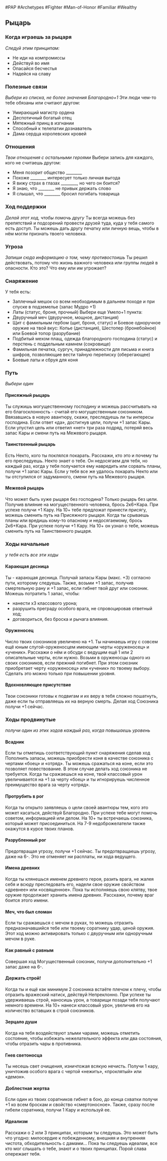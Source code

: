 #PAP  #Archetypes #Fighter #Man-of-Honor #Familiar #Wealthy 

## Рыцарь

### Когда играешь за рыцаря 
*Следуй этим принципам:* 
- Не иди на компромиссы 
- Действуй во имя 
- Опасайся бесчестья 
- Надейся на славу

### Полезные связи
*Выбери из списка, не более значения Благородно+1* 
Эти люди чем-то тебе обязаны или считают другом: 
- Умирающий магистр ордена 
- Деспотичный богатый отец 
- Мятежный принц в изгнании 
- Способный к телепатии дознаватель 
- Дама сердца королевских кровей

### Отношения 
*Твои отношения с остальными героями* 
Выбери запись для каждого, кого не считаешь другом: 
- Меня позорит общество \_\_\_\_\_\_\_\_ 
- Похоже \_\_\_\_\_\_\_\_ интересует только личная выгода 
- Я вижу страх в глазах \_\_\_\_\_\_\_\_, но чего он боится? 
- Я знаю, что \_\_\_\_\_\_\_\_ не привык держать слово 
- Я слышал, что \_\_\_\_\_\_\_\_ бросил погибать товарища

### Ход поддержки 
*Делай этот ход, чтобы помочь другу* 
Ты всегда можешь без препятствий и подозрений провести друзей туда, куда у тебя самого есть доступ. Ты можешь дать другу печатку или личную вещь, чтобы в нём могли признать твоего человека.

### Угроза 
*Запиши сюда информацию о том, чему противостоишь* 
Ты решил действовать, потому что жизнь важного человека или группы людей в опасности. Кто это? Что ему или им угрожает?
### Снаряжение
У тебя есть: 
- Заплечный мешок со всем необходимым в дальнем походе и при спуске в подземелье (запас Мудро +1) 
- Латы (статус, броня, прочный)
Выбери еще Умело+1 пункта: 
- Двуручный меч (двуручное, мощное, дистанция) 
- Щит с фамильным гербом (щит, броня, статус) и Боевое одноручное оружие на твой вкус: Копье (дистанция), Шестопер (бронебойное) или Боевой топор (разрубание) 
- Подбитый мехом плащ, одежда благородного господина (статус) и перстень с поддельным камнем (сокровище) 
- Фамильная печатка, сургуч, принадлежности для письма и книга шифров, позволяющие вести тайную переписку (оберегающее) 
- Боевые латы и сбруя для коня

### Путь
*Выбери один*
#### Присяжный рыцарь 
Ты служишь могущественному господину и можешь рассчитывать на его благосклонность - считай его могущественным союзником. Ввязавшись в новую авантюру, скажи, преследуешь ли ты интересы господина. Если ответ «да», достигнув цели, получи +1 запас Кары. Если упустил цель или ответил «нет» три раза подряд, потеряй весь запас Кары и смени путь на Межевого рыцаря. 
#### Таинственный рыцарь
Есть Некто, кого ты поклялся покарать. Расскажи, кто это и почему ты его преследуешь. Некто знает о тебе. Он недосягаем для тебя, но каждый раз, когда у тебя получается ему навредить или сорвать планы, получи +1 запас Кары. Если у тебя все же удалось покарать Некто или ты отступился от задуманного, смени путь на Межевого рыцаря. 
#### Межевой рыцарь 
Что может быть хуже рыцаря без господина? Только рыцарь без цели. Получив влияние на могущественного человека, брось 2к6+Кара. При успехе получи +1 Кару. На 10+ тебе предложат принести присягу, можешь сменить путь на Присяжного рыцаря. Когда ты срываешь планы или вредишь кому-то опасному и недосягаемому, брось 2к6+Кара. При успехе получи +1 Кару. На 10+ он узнал о тебе, можешь сменить путь на Таинственного рыцаря.


### Ходы начальные
*у тебя есть все эти ходы*
#### Карающая десница
Ты - карающая десница. Получай запасы Кары (макс. +3) согласно пути, которому следуешь. Также, возьми +1 запас, получив смертельную рану и +1 запас, если гибнет твой друг или союзник. Можешь потратить 1 запас, чтобы: 
- нанести х3 классового урона; 
- разрушить преграду особого врага, не спровоцировав ответный ход; 
- договориться, без броска и рычага влияния. 
 
#### Оруженосец 
Число твоих союзников увеличено на +1. Ты начинаешь игру с совсем ещё юным слугой-оруженосцем имеющим черты «оруженосец» и «ученик». Расскажи о нём и обсуди с ведущим ещё 1 или 2 описательные черты, если нужно. 
Возьми в оруженосцы одного из своих союзников, если прежний погибнет. При этом союзник приобретает черту «оруженосец» или «ученик» по твоему выбору. Сделать это можно только при повышении уровня. 

#### Вдохновляющее присутствие 
Твои союзники готовы к подвигам и их веру в тебя сложно пошатнуть, даже если ты отправляешь их на верную смерть. Делая ход Союзника получи +1 сейчас.

### Ходы продвинутые
*получи один из этих ходов каждый раз, когда повышаешь уровень*
#### Всадник 
Если ты отметишь соответствующий пункт снаряжения сделав ход Пополнить запасы, можешь приобрести коня в качестве союзника с чертами «боец» и «отряд». Ты можешь сражаться на коне, если это позволяет повествование. В этом случае делать ход союзника не требуется. Когда ты сражаешься на коне, твой классовый урон увеличивается на +1 за черту «боец» и ты игнорируешь численное преимущество врага за черту «отряд». 

#### Протрубить в рог 
Когда ты открыто заявляешь о цели своей авантюры тем, кого это может касаться, действуй Благородно. При успехе тебе могут помочь советом, информацией или делом. На 10+ ты встречаешь союзника, который может присоединиться. На 7-9 недоброжелатели также окажутся в курсе твоих планов. 

#### Разрубленный рог 
Предотвращая угрозу, получи +1 сейчас. Ты предотвращаешь угрозу, даже на 6-. Это не отменяет ни расплаты, ни хода ведущего. 

#### Имена древних 
Когда ты клянешься именем древнего героя, разить врага, не жалея себя и всюду преследовать его, надели свое оружие свойством «древнее» или «освященное». Пока ты исполняешь свою клятву, твое оружие продолжает хранить имена древних. Расскажи, почему враг боится этого имени. 

#### Меч, что был сломан 
Если ты сражаешься с мечом в руках, то можешь отразить предназначавшийся тебе или твоему соратнику удар, ценой оружия. Этот ход можно активировать только с двуручным или одноручным мечом в руке. 

#### Как равный с равным 
Совершая ход Могущественный союзник, получи дополнительно +1 запас даже на 6-. 

#### Держать строй!
Когда ты и ещё как минимум 2 союзника встаёте плечом к плечу, чтобы отразить вражеский натиск, действуй Непреклонно. При успехе ты удерживаешь строй, наносишь урон, а товарищи позади тебя получают немного времени. На 10+ нанеси классовый урон, увеличив его на количество вставших в строй союзников. 

#### Зерцало души 
Когда на тебя воздействуют злыми чарами, можешь отметить состояние, чтобы избежать нежелательного эффекта или два состояния, чтобы отразить чары в противника. 

#### Гнев светоносца
Ты несешь свет очищения, изничтожая всякую нечисть. Получи 1 кару, уничтожив особого врага с чертой «нежить», «проклятый» или «демон». 

#### Доблестная жертва 
Если один из твоих соратников гибнет в бою, до конца схватки получи +1 ко всем броскам и свойство «смертоносное». Также, сразу после гибели соратника, получи 1 Кару и используй ее. 

#### Идеализм 
Расскажи о 2 или 3 принципах, которым ты следуешь. Это может быть что угодно: милосердие к побежденному, внешняя и внутренняя чистота, обходительность с дамами... Пока ты следуешь идеалам, все кто мог слышать о тебе, знают и о твоих принципах. Порой слава опережает тебя.